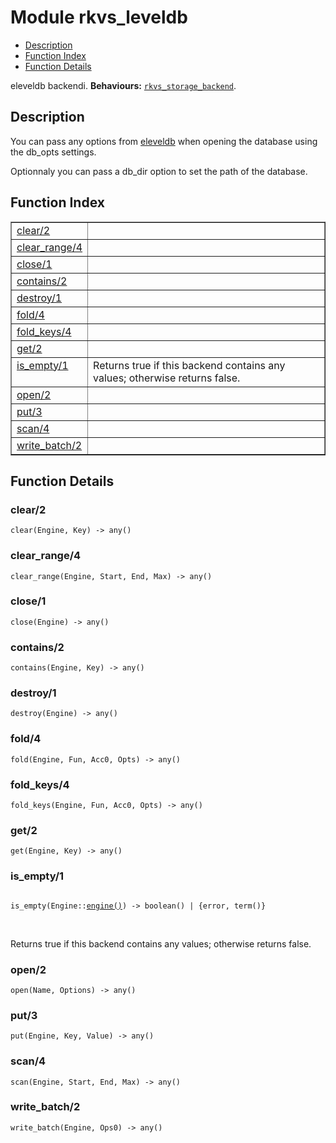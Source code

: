 

# Module rkvs_leveldb #
* [Description](#description)
* [Function Index](#index)
* [Function Details](#functions)


eleveldb backendi.
__Behaviours:__ [`rkvs_storage_backend`](rkvs_storage_backend.md).
<a name="description"></a>

## Description ##



You can pass any options from
[eleveldb](https://github.com/basho/eleveldb/blob/develop/src/eleveldb.erl)
when opening the database using the db_opts settings.


Optionnaly you can pass a db_dir option to set the path of the database.<a name="index"></a>

## Function Index ##


<table width="100%" border="1" cellspacing="0" cellpadding="2" summary="function index"><tr><td valign="top"><a href="#clear-2">clear/2</a></td><td></td></tr><tr><td valign="top"><a href="#clear_range-4">clear_range/4</a></td><td></td></tr><tr><td valign="top"><a href="#close-1">close/1</a></td><td></td></tr><tr><td valign="top"><a href="#contains-2">contains/2</a></td><td></td></tr><tr><td valign="top"><a href="#destroy-1">destroy/1</a></td><td></td></tr><tr><td valign="top"><a href="#fold-4">fold/4</a></td><td></td></tr><tr><td valign="top"><a href="#fold_keys-4">fold_keys/4</a></td><td></td></tr><tr><td valign="top"><a href="#get-2">get/2</a></td><td></td></tr><tr><td valign="top"><a href="#is_empty-1">is_empty/1</a></td><td>Returns true if this backend contains any values; otherwise returns false.</td></tr><tr><td valign="top"><a href="#open-2">open/2</a></td><td></td></tr><tr><td valign="top"><a href="#put-3">put/3</a></td><td></td></tr><tr><td valign="top"><a href="#scan-4">scan/4</a></td><td></td></tr><tr><td valign="top"><a href="#write_batch-2">write_batch/2</a></td><td></td></tr></table>


<a name="functions"></a>

## Function Details ##

<a name="clear-2"></a>

### clear/2 ###

`clear(Engine, Key) -> any()`


<a name="clear_range-4"></a>

### clear_range/4 ###

`clear_range(Engine, Start, End, Max) -> any()`


<a name="close-1"></a>

### close/1 ###

`close(Engine) -> any()`


<a name="contains-2"></a>

### contains/2 ###

`contains(Engine, Key) -> any()`


<a name="destroy-1"></a>

### destroy/1 ###

`destroy(Engine) -> any()`


<a name="fold-4"></a>

### fold/4 ###

`fold(Engine, Fun, Acc0, Opts) -> any()`


<a name="fold_keys-4"></a>

### fold_keys/4 ###

`fold_keys(Engine, Fun, Acc0, Opts) -> any()`


<a name="get-2"></a>

### get/2 ###

`get(Engine, Key) -> any()`


<a name="is_empty-1"></a>

### is_empty/1 ###


<pre><code>
is_empty(Engine::<a href="#type-engine">engine()</a>) -&gt; boolean() | {error, term()}
</code></pre>
<br />

Returns true if this backend contains any values; otherwise returns false.
<a name="open-2"></a>

### open/2 ###

`open(Name, Options) -> any()`


<a name="put-3"></a>

### put/3 ###

`put(Engine, Key, Value) -> any()`


<a name="scan-4"></a>

### scan/4 ###

`scan(Engine, Start, End, Max) -> any()`


<a name="write_batch-2"></a>

### write_batch/2 ###

`write_batch(Engine, Ops0) -> any()`


